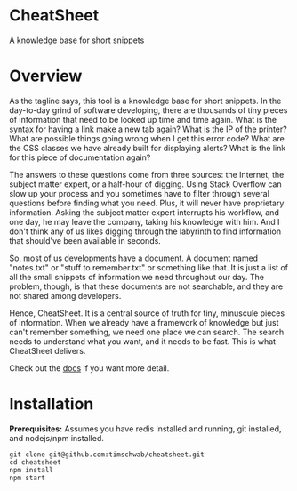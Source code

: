 # CheatSheet

A knowledge base for short snippets

# Overview

As the tagline says, this tool is a knowledge base for short snippets. In the day-to-day grind of software developing, there are thousands of tiny pieces of information that need to be looked up time and time again. What is the syntax for having a link make a new tab again? What is the IP of the printer? What are possible things going wrong when I get this error code? What are the CSS classes we have already built for displaying alerts? What is the link for this piece of documentation again?

The answers to these questions come from three sources: the Internet, the subject matter expert, or a half-hour of digging. Using Stack Overflow can slow up your process and you sometimes have to filter through several questions before finding what you need. Plus, it will never have proprietary information. Asking the subject matter expert interrupts his workflow, and one day, he may leave the company, taking his knowledge with him. And I don't think any of us likes digging through the labyrinth to find information that should've been available in seconds.

So, most of us developments have a document. A document named "notes.txt" or "stuff to remember.txt" or something like that. It is just a list of all the small snippets of information we need throughout our day. The problem, though, is that these documents are not searchable, and they are not shared among developers.

Hence, CheatSheet. It is a central source of truth for tiny, minuscule pieces of information. When we already have a framework of knowledge but just can't remember something, we need one place we can search. The search needs to understand what you want, and it needs to be fast. This is what CheatSheet delivers.

Check out the [docs](https://github.com/timschwab/cheatsheet/wiki) if you want more detail.

# Installation

**Prerequisites:** Assumes you have redis installed and running, git installed, and nodejs/npm installed.

```
git clone git@github.com:timschwab/cheatsheet.git
cd cheatsheet
npm install
npm start
```
